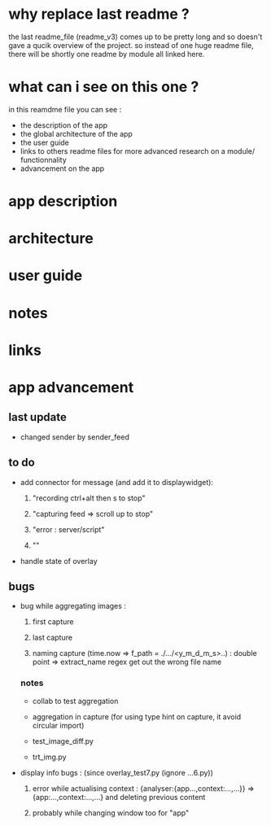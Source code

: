 # why replace last readme ?

the last readme_file (readme_v3) comes up to be pretty long and so doesn't gave a qucik overview of the project.
so instead of one huge readme file, there will be shortly one readme by module all linked here.

# what can i see on this one ?

in this reamdme file you can see : 

- the description of the app
- the global architecture of the app
- the user guide
- links to others readme files for more advanced research on a module/ functionnality
- advancement on the app


# app description



# architecture


# user guide


# notes


# links


# app advancement


## last update

- changed sender by sender_feed

## to do

- add connector for message (and add it to displaywidget):

    1. "recording ctrl+alt then s to stop"

    2. "capturing feed => scroll up to stop"

    3. "error : server/script"

    4. ""

- handle state of overlay

## bugs

- bug while aggregating images :

    1. first capture

    2. last capture

    3. naming capture (time.now => f_path = ./.../<session>_<user>_<y_m_d_m_s>.<ms>.<ext>) : double point => extract_name regex get out the wrong file name
    
    ### notes

    - collab to test aggregation

    - aggregation in capture (for using type hint on capture, it avoid circular import)

    - test_image_diff.py

    - trt_img.py


- display info bugs : (since overlay_test7.py (ignore ...6.py))

    1. error while actualising context : {analyser:{app...,context:...,...}} => {app:...,context:...,...} and deleting previous content

    2. probably while changing window too for "app"


